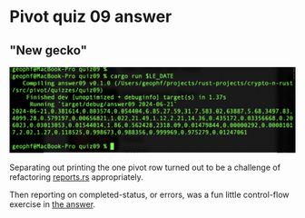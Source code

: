 # Pivot quiz 09 answer

## "New gecko"

![One row of pivots](imgs/new-gecko.png)

Separating out printing the one pivot row turned out to be a challenge of
refactoring [reports.rs](../../swerve/reports.rs) appropriately.

Then reporting on completed-status, or errors, was a fun little control-flow
exercise in [the answer](answer09.rs).

